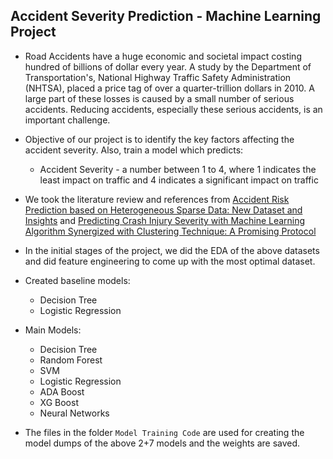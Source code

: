 ## Accident Severity Prediction - Machine Learning Project

- Road Accidents have a huge economic and societal impact costing hundred of billions of dollar every year.  A study by the Department of Transportation's, National Highway Traffic Safety Administration (NHTSA), placed a price tag of over a quarter-trillion dollars in 2010. A large part of these losses is caused by a small number of serious accidents. Reducing accidents, especially these serious accidents, is an important challenge.

- Objective of our project is to identify the key factors affecting the accident severity. Also, train a model which predicts:
    - Accident Severity - a number between 1 to 4, where 1 indicates the least impact on traffic and 4 indicates a significant impact on traffic

- We took the literature review and references from [Accident Risk Prediction based on Heterogeneous Sparse Data: New Dataset and Insights](https://arxiv.org/abs/1909.09638) and [Predicting Crash Injury Severity with Machine Learning Algorithm Synergized with Clustering Technique: A Promising Protocol](https://www.mdpi.com/1660-4601/17/15/5497/pdf)

- In the initial stages of the project, we did the EDA of the above datasets and did feature engineering to come up with the most optimal dataset.

- Created baseline models:
    - Decision Tree
    - Logistic Regression

- Main Models:
    - Decision Tree
    - Random Forest
    - SVM
    - Logistic Regression
    - ADA Boost
    - XG Boost
    - Neural Networks

- The files in the folder `Model Training Code` are used for creating the model dumps of the above 2+7 models and the weights are saved. 
